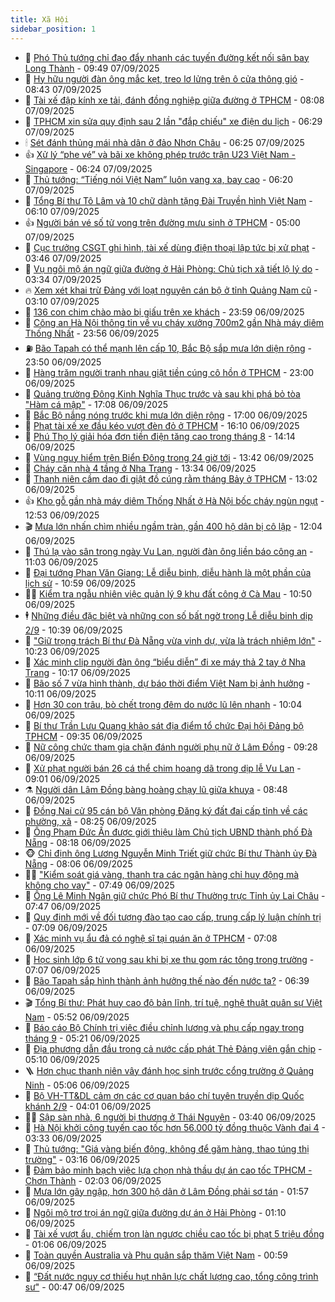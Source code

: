```yaml
---
title: Xã Hội
sidebar_position: 1
---
```


<!-- dantri-xa-hoi:START -->
- 🫣 [Phó Thủ tướng chỉ đạo đẩy nhanh các tuyến đường kết nối sân bay Long Thành](https://dantri.com.vn/thoi-su/pho-thu-tuong-chi-dao-day-nhanh-cac-tuyen-duong-ket-noi-san-bay-long-thanh-20250907164052880.htm) - 09:49 07/09/2025
- 💼 [Hy hữu người đàn ông mắc kẹt, treo lơ lửng trên ô cửa thông gió](https://dantri.com.vn/thoi-su/hy-huu-nguoi-dan-ong-mac-ket-treo-lo-lung-tren-o-cua-thong-gio-20250907152446499.htm) - 08:43 07/09/2025
- 🎊 [Tài xế đập kính xe tải, đánh đồng nghiệp giữa đường ở TPHCM](https://dantri.com.vn/thoi-su/tai-xe-dap-kinh-xe-tai-danh-dong-nghiep-giua-duong-o-tphcm-20250907141631711.htm) - 08:08 07/09/2025
- 🙉 [TPHCM xin sửa quy định sau 2 lần &quot;đắp chiếu&quot; xe điện du lịch](https://dantri.com.vn/thoi-su/tphcm-xin-sua-quy-dinh-sau-2-lan-dap-chieu-xe-dien-du-lich-20250907121843111.htm) - 06:29 07/09/2025
- 🕯 [Sét đánh thủng mái nhà dân ở đảo Nhơn Châu](https://dantri.com.vn/thoi-su/set-danh-thung-mai-nha-dan-o-dao-nhon-chau-20250907112733703.htm) - 06:25 07/09/2025
- 👍 [Xử lý “phe vé”  và bãi xe không phép trước trận U23 Việt Nam - Singapore](https://dantri.com.vn/thoi-su/xu-ly-phe-ve-va-bai-xe-khong-phep-truoc-tran-u23-viet-nam-singapore-20250907123625625.htm) - 06:24 07/09/2025
- 🤖 [Thủ tướng: “Tiếng nói Việt Nam” luôn vang xa, bay cao](https://dantri.com.vn/thoi-su/thu-tuong-tieng-noi-viet-nam-luon-vang-xa-bay-cao-20250907132040023.htm) - 06:20 07/09/2025
- 🙉 [Tổng Bí thư Tô Lâm và 10 chữ dành tặng Đài Truyền hình Việt Nam](https://dantri.com.vn/thoi-su/tong-bi-thu-to-lam-va-10-chu-danh-tang-dai-truyen-hinh-viet-nam-20250907131011981.htm) - 06:10 07/09/2025
- 👍 [Người bán vé số tử vong trên đường mưu sinh ở TPHCM](https://dantri.com.vn/thoi-su/nguoi-ban-ve-so-tu-vong-tren-duong-muu-sinh-o-tphcm-20250907094824508.htm) - 05:00 07/09/2025
- 🗽 [Cục trưởng CSGT ghi hình, tài xế dùng điện thoại lập tức bị xử phạt](https://dantri.com.vn/thoi-su/cuc-truong-csgt-ghi-hinh-tai-xe-dung-dien-thoai-lap-tuc-bi-xu-phat-20250907103411154.htm) - 03:46 07/09/2025
- 🗽 [Vụ ngôi mộ án ngữ giữa đường ở Hải Phòng: Chủ tịch xã tiết lộ lý do](https://dantri.com.vn/thoi-su/vu-ngoi-mo-an-ngu-giua-duong-o-hai-phong-chu-tich-xa-tiet-lo-ly-do-20250907101445260.htm) - 03:34 07/09/2025
- 🔥 [Xem xét khai trừ Đảng với loạt nguyên cán bộ ở tỉnh Quảng Nam cũ](https://dantri.com.vn/thoi-su/xem-xet-khai-tru-dang-voi-loat-nguyen-can-bo-o-tinh-quang-nam-cu-20250907100118189.htm) - 03:10 07/09/2025
- 🦒 [136 con chim chào mào bị giấu trên xe khách](https://dantri.com.vn/thoi-su/136-con-chim-chao-mao-bi-giau-tren-xe-khach-20250907062305696.htm) - 23:59 06/09/2025
- 🧐 [Công an Hà Nội thông tin về vụ cháy xưởng 700m2 gần Nhà máy diêm Thống Nhất](https://dantri.com.vn/thoi-su/cong-an-ha-noi-thong-tin-ve-vu-chay-xuong-700m2-gan-nha-may-diem-thong-nhat-20250907000047895.htm) - 23:56 06/09/2025
- ⛽️ [Bão Tapah có thể mạnh lên cấp 10, Bắc Bộ sắp mưa lớn diện rộng](https://dantri.com.vn/thoi-su/bao-tapah-co-the-manh-len-cap-10-bac-bo-sap-mua-lon-dien-rong-20250907064553419.htm) - 23:50 06/09/2025
- 🚀 [Hàng trăm người tranh nhau giật tiền cúng cô hồn ở TPHCM](https://dantri.com.vn/thoi-su/hang-tram-nguoi-tranh-nhau-giat-tien-cung-co-hon-o-tphcm-20250906190738245.htm) - 23:00 06/09/2025
- 🦒 [Quảng trường Đông Kinh Nghĩa Thục trước và sau khi phá bỏ tòa &quot;Hàm cá mập&quot;](https://dantri.com.vn/thoi-su/quang-truong-dong-kinh-nghia-thuc-truoc-va-sau-khi-pha-bo-toa-ham-ca-map-20250906220458501.htm) - 17:08 06/09/2025
- 🦅 [Bắc Bộ nắng nóng trước khi mưa lớn diện rộng](https://dantri.com.vn/thoi-su/bac-bo-nang-nong-truoc-khi-mua-lon-dien-rong-20250906203640884.htm) - 17:00 06/09/2025
- 🚀 [Phạt tài xế xe đầu kéo vượt đèn đỏ ở TPHCM](https://dantri.com.vn/thoi-su/phat-tai-xe-xe-dau-keo-vuot-den-do-o-tphcm-20250906225120602.htm) - 16:10 06/09/2025
- 🦅 [Phú Thọ lý giải hóa đơn tiền điện tăng cao trong tháng 8](https://dantri.com.vn/thoi-su/phu-tho-ly-giai-hoa-don-tien-dien-tang-cao-trong-thang-8-20250906210805211.htm) - 14:14 06/09/2025
- 🤠 [Vùng nguy hiểm trên Biển Đông trong 24 giờ tới](https://dantri.com.vn/thoi-su/vung-nguy-hiem-tren-bien-dong-trong-24-gio-toi-20250906203809964.htm) - 13:42 06/09/2025
- 💄 [Cháy căn nhà 4 tầng ở Nha Trang](https://dantri.com.vn/thoi-su/chay-can-nha-4-tang-o-nha-trang-20250906202025223.htm) - 13:34 06/09/2025
- 🥷 [Thanh niên cầm dao đi giật đồ cúng rằm tháng Bảy ở TPHCM](https://dantri.com.vn/thoi-su/thanh-nien-cam-dao-di-giat-do-cung-ram-thang-bay-o-tphcm-20250906185121365.htm) - 13:02 06/09/2025
- 👍 [Kho gỗ gần nhà máy diêm Thống Nhất ở Hà Nội bốc cháy ngùn ngụt](https://dantri.com.vn/thoi-su/kho-go-gan-nha-may-diem-thong-nhat-o-ha-noi-boc-chay-ngun-ngut-20250906194744917.htm) - 12:53 06/09/2025
- 🎬 [Mưa lớn nhấn chìm nhiều ngầm tràn, gần 400 hộ dân bị cô lập](https://dantri.com.vn/thoi-su/mua-lon-nhan-chim-nhieu-ngam-tran-gan-400-ho-dan-bi-co-lap-20250906185447097.htm) - 12:04 06/09/2025
- 🦒 [Thú lạ vào sân trong ngày Vu Lan, người đàn ông liền báo công an](https://dantri.com.vn/thoi-su/thu-la-vao-san-trong-ngay-vu-lan-nguoi-dan-ong-lien-bao-cong-an-20250906174436100.htm) - 11:03 06/09/2025
- 🌊 [Đại tướng Phan Văn Giang: Lễ diễu binh, diễu hành là một phần của lịch sử](https://dantri.com.vn/thoi-su/dai-tuong-phan-van-giang-le-dieu-binh-dieu-hanh-la-mot-phan-cua-lich-su-20250905201053487.htm) - 10:59 06/09/2025
- 🧑‍💻 [Kiểm tra ngẫu nhiên việc quản lý 9 khu đất công ở Cà Mau](https://dantri.com.vn/thoi-su/kiem-tra-ngau-nhien-viec-quan-ly-9-khu-dat-cong-o-ca-mau-20250906164308949.htm) - 10:50 06/09/2025
- 🕴 [Những điều đặc biệt và những con số bất ngờ trong Lễ diễu binh dịp 2/9](https://dantri.com.vn/thoi-su/nhung-dieu-dac-biet-va-nhung-con-so-bat-ngo-trong-le-dieu-binh-dip-29-20250906173145487.htm) - 10:39 06/09/2025
- 🤔 [&quot;Giữ trọng trách Bí thư Đà Nẵng vừa vinh dự, vừa là trách nhiệm lớn&quot;](https://dantri.com.vn/thoi-su/giu-trong-trach-bi-thu-da-nang-vua-vinh-du-vua-la-trach-nhiem-lon-20250906171053881.htm) - 10:23 06/09/2025
- 💄 [Xác minh clip người đàn ông “biểu diễn” đi xe máy thả 2 tay ở Nha Trang](https://dantri.com.vn/thoi-su/xac-minh-clip-nguoi-dan-ong-bieu-dien-di-xe-may-tha-2-tay-o-nha-trang-20250906170736652.htm) - 10:17 06/09/2025
- 🧠 [Bão số 7 vừa hình thành, dự báo thời điểm Việt Nam bị ảnh hưởng](https://dantri.com.vn/thoi-su/bao-so-7-vua-hinh-thanh-du-bao-thoi-diem-viet-nam-bi-anh-huong-20250906170640904.htm) - 10:11 06/09/2025
- 🦣 [Hơn 30 con trâu, bò chết trong đêm do nước lũ lên nhanh](https://dantri.com.vn/thoi-su/hon-30-con-trau-bo-chet-trong-dem-do-nuoc-lu-len-nhanh-20250906162054860.htm) - 10:04 06/09/2025
- 💫 [Bí thư Trần Lưu Quang khảo sát địa điểm tổ chức Đại hội Đảng bộ TPHCM](https://dantri.com.vn/thoi-su/bi-thu-tran-luu-quang-khao-sat-dia-diem-to-chuc-dai-hoi-dang-bo-tphcm-20250906162845227.htm) - 09:35 06/09/2025
- 🚀 [Nữ công chức tham gia chặn đánh người phụ nữ ở Lâm Đồng](https://dantri.com.vn/thoi-su/nu-cong-chuc-tham-gia-chan-danh-nguoi-phu-nu-o-lam-dong-20250906161644286.htm) - 09:28 06/09/2025
- 🤔 [Xử phạt người bán 26 cá thể chim hoang dã trong dịp lễ Vu Lan](https://dantri.com.vn/thoi-su/xu-phat-nguoi-ban-26-ca-the-chim-hoang-da-trong-dip-le-vu-lan-20250906154703942.htm) - 09:01 06/09/2025
- ⚗️ [Người dân Lâm Đồng bàng hoàng chạy lũ giữa khuya](https://dantri.com.vn/thoi-su/nguoi-dan-lam-dong-bang-hoang-chay-lu-giua-khuya-20250906151537268.htm) - 08:48 06/09/2025
- 🫶 [Đồng Nai cử 95 cán bộ Văn phòng Đăng ký đất đai cấp tỉnh về các phường, xã](https://dantri.com.vn/thoi-su/dong-nai-cu-95-can-bo-van-phong-dang-ky-dat-dai-cap-tinh-ve-cac-phuong-xa-20250906141420168.htm) - 08:25 06/09/2025
- 🌮 [Ông Phạm Đức Ấn được giới thiệu làm Chủ tịch UBND thành phố Đà Nẵng](https://dantri.com.vn/thoi-su/ong-pham-duc-an-duoc-gioi-thieu-lam-chu-tich-ubnd-thanh-pho-da-nang-20250906131916938.htm) - 08:18 06/09/2025
- 🐵 [Chỉ định ông Lương Nguyễn Minh Triết giữ chức Bí thư Thành ủy Đà Nẵng](https://dantri.com.vn/thoi-su/chi-dinh-ong-luong-nguyen-minh-triet-giu-chuc-bi-thu-thanh-uy-da-nang-20250906130754392.htm) - 08:06 06/09/2025
- 🧑‍🏫 [&quot;Kiểm soát giá vàng, thanh tra các ngân hàng chỉ huy động mà không cho vay&quot;](https://dantri.com.vn/thoi-su/kiem-soat-gia-vang-thanh-tra-cac-ngan-hang-chi-huy-dong-ma-khong-cho-vay-20250906144320180.htm) - 07:49 06/09/2025
- 💫 [Ông Lê Minh Ngân giữ chức Phó Bí thư Thường trực Tỉnh ủy Lai Châu](https://dantri.com.vn/thoi-su/ong-le-minh-ngan-giu-chuc-pho-bi-thu-thuong-truc-tinh-uy-lai-chau-20250906144106968.htm) - 07:47 06/09/2025
- 🦩 [Quy định mới về đối tượng đào tạo cao cấp, trung cấp lý luận chính trị](https://dantri.com.vn/thoi-su/quy-dinh-moi-ve-doi-tuong-dao-tao-cao-cap-trung-cap-ly-luan-chinh-tri-20250906140618005.htm) - 07:09 06/09/2025
- 🦄 [Xác minh vụ ẩu đả có nghệ sĩ tại quán ăn ở TPHCM](https://dantri.com.vn/thoi-su/xac-minh-vu-au-da-co-nghe-si-tai-quan-an-o-tphcm-20250906133159754.htm) - 07:08 06/09/2025
- 💂 [Học sinh lớp 6 tử vong sau khi bị xe thu gom rác tông trong trường](https://dantri.com.vn/thoi-su/hoc-sinh-lop-6-tu-vong-sau-khi-bi-xe-thu-gom-rac-tong-trong-truong-20250906135115179.htm) - 07:07 06/09/2025
- 💄 [Bão Tapah sắp hình thành ảnh hưởng thế nào đến nước ta?](https://dantri.com.vn/thoi-su/bao-tapah-sap-hinh-thanh-anh-huong-the-nao-den-nuoc-ta-20250906133401096.htm) - 06:39 06/09/2025
- 🎬 [Tổng Bí thư: Phát huy cao độ bản lĩnh, trí tuệ, nghệ thuật quân sự Việt Nam](https://dantri.com.vn/thoi-su/tong-bi-thu-phat-huy-cao-do-ban-linh-tri-tue-nghe-thuat-quan-su-viet-nam-20250906125237584.htm) - 05:52 06/09/2025
- 👀 [Báo cáo Bộ Chính trị việc điều chỉnh lương và phụ cấp ngay trong tháng 9](https://dantri.com.vn/thoi-su/bao-cao-bo-chinh-tri-viec-dieu-chinh-luong-va-phu-cap-ngay-trong-thang-9-20250906121224976.htm) - 05:21 06/09/2025
- 💃 [Địa phương dẫn đầu trong cả nước cấp phát Thẻ Đảng viên gắn chip](https://dantri.com.vn/thoi-su/dia-phuong-dan-dau-trong-ca-nuoc-cap-phat-the-dang-vien-gan-chip-20250906100557853.htm) - 05:10 06/09/2025
- 🪜 [Hơn chục thanh niên vây đánh học sinh trước cổng trường ở Quảng Ninh](https://dantri.com.vn/thoi-su/hon-chuc-thanh-nien-vay-danh-hoc-sinh-truoc-cong-truong-o-quang-ninh-20250906112712597.htm) - 05:06 06/09/2025
- 📝 [Bộ VH-TT&amp;DL cảm ơn các cơ quan báo chí tuyên truyền dịp Quốc khánh 2/9](https://dantri.com.vn/thoi-su/bo-vh-ttdl-cam-on-cac-co-quan-bao-chi-tuyen-truyen-dip-quoc-khanh-29-20250906105657643.htm) - 04:01 06/09/2025
- 🧑‍💻 [Sập sàn nhà, 6 người bị thương ở Thái Nguyên](https://dantri.com.vn/thoi-su/sap-san-nha-6-nguoi-bi-thuong-o-thai-nguyen-20250906102835779.htm) - 03:40 06/09/2025
- 👺 [Hà Nội khởi công tuyến cao tốc hơn 56.000 tỷ đồng thuộc Vành đai 4](https://dantri.com.vn/thoi-su/ha-noi-khoi-cong-tuyen-cao-toc-hon-56000-ty-dong-thuoc-vanh-dai-4-20250906073509040.htm) - 03:33 06/09/2025
- 🌮 [Thủ tướng: &quot;Giá vàng biến động, không để găm hàng, thao túng thị trường&quot;](https://dantri.com.vn/kinh-doanh/thu-tuong-gia-vang-bien-dong-khong-de-gam-hang-thao-tung-thi-truong-20250906101322714.htm) - 03:16 06/09/2025
- 🤭 [Đảm bảo minh bạch việc lựa chọn nhà thầu dự án cao tốc TPHCM - Chơn Thành](https://dantri.com.vn/kinh-doanh/dam-bao-minh-bach-viec-lua-chon-nha-thau-du-an-cao-toc-tphcm-chon-thanh-20250903180156193.htm) - 02:03 06/09/2025
- 💪 [Mưa lớn gây ngập, hơn 300 hộ dân ở Lâm Đồng phải sơ tán](https://dantri.com.vn/thoi-su/mua-lon-gay-ngap-hon-300-ho-dan-o-lam-dong-phai-so-tan-20250906083401279.htm) - 01:57 06/09/2025
- 🧰 [Ngôi mộ trơ trọi án ngữ giữa đường dự án ở Hải Phòng](https://dantri.com.vn/thoi-su/ngoi-mo-tro-troi-an-ngu-giua-duong-du-an-o-hai-phong-20250905221938503.htm) - 01:10 06/09/2025
- 🤡 [Tài xế vượt ẩu, chiếm trọn làn ngược chiều cao tốc bị phạt 5 triệu đồng](https://dantri.com.vn/thoi-su/tai-xe-vuot-au-chiem-tron-lan-nguoc-chieu-cao-toc-bi-phat-5-trieu-dong-20250906075946120.htm) - 01:06 06/09/2025
- 🦆 [Toàn quyền Australia và Phu quân sắp thăm Việt Nam](https://dantri.com.vn/thoi-su/toan-quyen-australia-va-phu-quan-sap-tham-viet-nam-20250906075302538.htm) - 00:59 06/09/2025
- 🦍 [“Đất nước nguy cơ thiếu hụt nhân lực chất lượng cao, tổng công trình sư&quot;](https://dantri.com.vn/thoi-su/dat-nuoc-nguy-co-thieu-hut-nhan-luc-chat-luong-cao-tong-cong-trinh-su-20250906073715820.htm) - 00:47 06/09/2025<!-- dantri-xa-hoi:END -->
